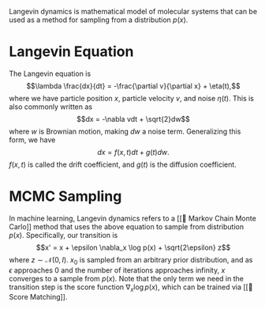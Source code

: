 Langevin dynamics is mathematical model of molecular systems that can be used as a method for sampling from a distribution $p(x)$.

# Langevin Equation
The Langevin equation is $$\lambda \frac{dx}{dt} = -\frac{\partial v}{\partial x} + \eta(t),$$ where we have particle position $x$, particle velocity $v$, and noise $\eta(t)$. This is also commonly written as $$dx = -\nabla vdt + \sqrt{2}dw$$ where $w$ is Brownian motion, making $dw$ a noise term. Generalizing this form, we have $$dx = f(x, t) dt + g(t)dw.$$ $f(x, t)$ is called the drift coefficient, and $g(t)$ is the diffusion coefficient.

# MCMC Sampling
In machine learning, Langevin dynamics refers to a [[🎯 Markov Chain Monte Carlo]] method that uses the above equation to sample from distribution $p(x)$. Specifically, our transition is $$x' = x + \epsilon \nabla_x \log p(x) + \sqrt{2\epsilon} z$$ where $z \sim \mathcal{N}(0, I)$. $x_0$ is sampled from an arbitrary prior distribution, and as $\epsilon$ approaches $0$ and the number of iterations approaches infinity, $x$ converges to a sample from $p(x)$. Note that the only term we need in the transition step is the score function $\nabla_x \log p(x)$, which can be trained via [[🎼 Score Matching]].